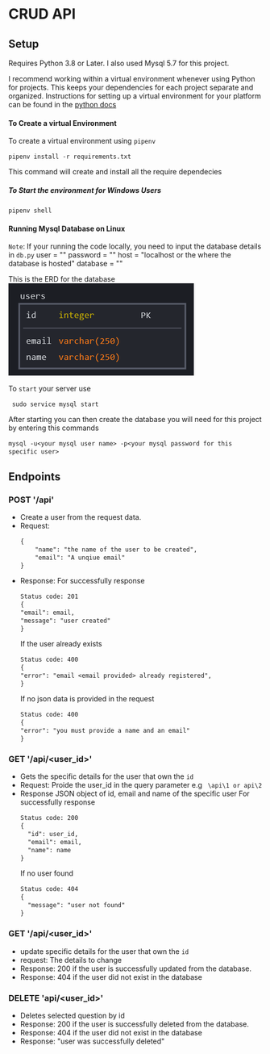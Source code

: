 # CRUD API

## Setup

Requires Python 3.8 or Later. I also used Mysql 5.7 for this project.

I recommend working within a virtual environment whenever using Python for projects. This keeps your dependencies for each project separate and organized. Instructions for setting up a virtual environment for your platform can be found in the [python docs](https://packaging.python.org/guides/installing-using-pip-and-virtual-environments/)

#### To Create a virtual Environment

To create a virtual environment using `pipenv`

```
pipenv install -r requirements.txt
```

This command will create and install all the require dependecies

##### To Start the environment for Windows Users

```
pipenv shell
```

#### Running Mysql Database on Linux

`Note`: If your running the code locally, you need to input the database details in `db.py`
user = "<the database user>"
password = "<the specific users password>"
host = "localhost or the where the database is hosted"
database = "<the database name>"

This is the ERD for the database ![ERD](./erd.png)

To `start` your server use

```
 sudo service mysql start
```

After starting you can then create the database you will need for this project by entering this commands

```
mysql -u<your mysql user name> -p<your mysql password for this specific user>
```

## Endpoints

### POST '/api'

- Create a user from the request data.
- Request:
  ```
  {
      "name": "the name of the user to be created",
      "email": "A unqiue email"
  }
  ```
- Response:
  For successfully response
  ```
  Status code: 201
  {
  "email": email,
  "message": "user created"
  }
  ```
  If the user already exists
  ```
  Status code: 400
  {
  "error": "email <email provided> already registered",
  }
  ```
  If no json data is provided in the request
  ```
  Status code: 400
  {
  "error": "you must provide a name and an email"
  }
  ```

### GET '/api/<user_id>'

- Gets the specific details for the user that own the `id`
- Request: Proide the user_id in the query parameter e.g
  ` \api\1 or api\2`
- Response JSON object of id, email and name of the specific user
  For successfully response
  ```
  Status code: 200
  {
    "id": user_id,
    "email": email,
    "name": name
  }
  ```
  If no user found
  ```
  Status code: 404
  {
    "message": "user not found"
  }
  ```

### GET '/api/<user_id>'

- update specific details for the user that own the `id`
- request: The details to change
- Response: 200 if the user is successfully updated from the database.
- Response: 404 if the user did not exist in the database

### DELETE 'api/<user_id>'

- Deletes selected question by id
- Response: 200 if the user is successfully deleted from the database.
- Response: 404 if the user did not exist in the database
- Response: "user was successfully deleted"
